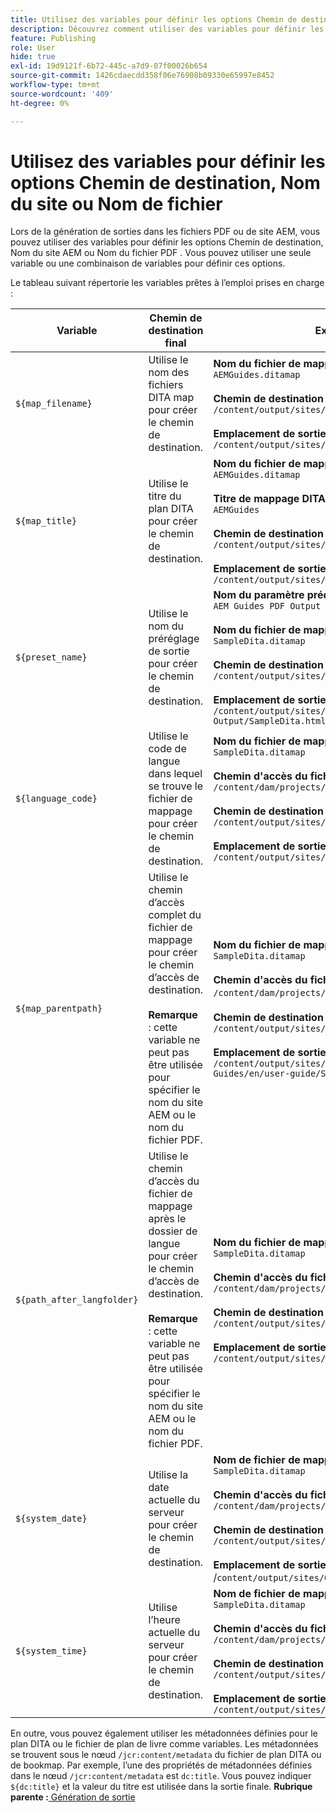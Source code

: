 ```yaml
---
title: Utilisez des variables pour définir les options Chemin de destination, Nom du site ou Nom de fichier
description: Découvrez comment utiliser des variables pour définir les options Chemin de destination, Nom du site ou Nom de fichier. Connaître les variables prêtes à l’emploi prises en charge dans AEM Guides.
feature: Publishing
role: User
hide: true
exl-id: 19d9121f-6b72-445c-a7d9-07f00026b654
source-git-commit: 1426cdaecdd358f06e76908b09330e65997e8452
workflow-type: tm+mt
source-wordcount: '409'
ht-degree: 0%

---
```


# Utilisez des variables pour définir les options Chemin de destination, Nom du site ou Nom de fichier


Lors de la génération de sorties dans les fichiers PDF ou de site AEM, vous pouvez utiliser des variables pour définir les options Chemin de destination, Nom du site AEM ou Nom du fichier PDF . Vous pouvez utiliser une seule variable ou une combinaison de variables pour définir ces options.

Le tableau suivant répertorie les variables prêtes à l’emploi prises en charge :

| Variable | Chemin de destination final | Exemple |
| --- | --- | --- |
| `${map_filename}` | Utilise le nom des fichiers DITA map pour créer le chemin de destination. | **Nom du fichier de mappage DITA**:<br>`AEMGuides.ditamap`<br><br>**Chemin de destination** configuré comme : <br>`/content/output/sites/${map_filename}`<br><br>**Emplacement de sortie final**:<br>`/content/output/sites/aemGuides/AEMGuides.html` |
| `${map_title}` | Utilise le titre du plan DITA pour créer le chemin de destination. | **Nom du fichier de mappage DITA**:<br>`AEMGuides.ditamap`<br><br>**Titre de mappage DITA**:<br>`AEMGuides`<br><br>**Chemin de destination** configuré comme :<br>`/content/output/sites/${map_title}`<br><br>**Emplacement de sortie final**:<br>`/content/output/sites/AEMGuides/AEMGuides.html` |
| `${preset_name}` | Utilise le nom du préréglage de sortie pour créer le chemin de destination. | **Nom du paramètre prédéfini de sortie**:<br>`AEM Guides PDF Output`<br><br>**Nom du fichier de mappage DITA**:<br>`SampleDita.ditamap`<br><br>**Chemin de destination** configuré comme :<br>`/content/output/sites/${preset_name}`<br><br>**Emplacement de sortie final**:<br>`/content/output/sites/AEM Guides PDF Output/SampleDita.html` |
| `${language_code}` | Utilise le code de langue dans lequel se trouve le fichier de mappage pour créer le chemin de destination. | **Nom du fichier de mappage DITA**:<br>`SampleDita.ditamap`<br><br>**Chemin d&#39;accès du fichier de mappage DITA**:<br>`/content/dam/projects/AEM-Guides/en/user-guide/`<br><br>**Chemin de destination** configuré comme : <br>`/content/output/sites/${language_code}`<br><br>**Emplacement de sortie final**:<br>`/content/output/sites/en/SampleDita.html` |
| `${map_parentpath}` | Utilise le chemin d’accès complet du fichier de mappage pour créer le chemin d’accès de destination.<br><br>**Remarque** : cette variable ne peut pas être utilisée pour spécifier le nom du site AEM ou le nom du fichier PDF. | **Nom du fichier de mappage DITA**:<br>`SampleDita.ditamap`<br><br>**Chemin d&#39;accès du fichier de mappage DITA**:<br>`/content/dam/projects/AEM-Guides/en/user-guide`/<br><br>**Chemin de destination** configuré comme : <br>`/content/output/sites/${map_parentpath}`<br><br>**Emplacement de sortie final**:<br>`/content/output/sites/content/dam/projects/AEM-Guides/en/user-guide/SampleDita.html` |
| `${path_after_langfolder}` | Utilise le chemin d’accès du fichier de mappage après le dossier de langue pour créer le chemin d’accès de destination.<br><br>**Remarque** : cette variable ne peut pas être utilisée pour spécifier le nom du site AEM ou le nom du fichier PDF. | **Nom du fichier de mappage DITA**:<br>`SampleDita.ditamap`<br><br>**Chemin d&#39;accès du fichier de mappage DITA**:<br>`/content/dam/projects/AEM-Guides/en/user-guide/`<br><br>**Chemin de destination** configuré comme : <br>`/content/output/sites/${path\_after\_langfolder}`<br><br>**Emplacement de sortie final**:<br>`/content/output/sites/user-guide/SampleDita.html` |
| `${system_date}` | Utilise la date actuelle du serveur pour créer le chemin de destination. | **Nom de fichier de mappage DITA** : <br> `SampleDita.ditamap` <br><br> **Chemin d&#39;accès du fichier de mappage DITA :** <br> `/content/dam/projects/AEM-Guides/en/user-guide/` <br><br> **Chemin de destination** configuré comme suit : <br> `/content/output/sites/${system_date}` <br> <br> **Emplacement de sortie final :** <br> /`content/output/sites/08252023/SampleDita.html` |
| `${system_time}` | Utilise l’heure actuelle du serveur pour créer le chemin de destination. | **Nom de fichier de mappage DITA :** <br>`SampleDita.ditamap` <br> <br> **Chemin d&#39;accès du fichier de mappage DITA :** <br>`/content/dam/projects/AEM-Guides/en/user-guide/` <br><Br>**Chemin de destination** configuré comme suit : <br> `/content/output/sites/${system_time}`<br><br>**Emplacement de sortie final :**<br>`/content/output/sites/055612/SampleDita.html` |

En outre, vous pouvez également utiliser les métadonnées définies pour le plan DITA ou le fichier de plan de livre comme variables. Les métadonnées se trouvent sous le nœud `/jcr:content/metadata` du fichier de plan DITA ou de bookmap. Par exemple, l’une des propriétés de métadonnées définies dans le nœud `/jcr:content/metadata` est `dc:title`. Vous pouvez indiquer `${dc:title}` et la valeur du titre est utilisée dans la sortie finale.
**Rubrique parente :**[ Génération de sortie](generate-output.md)
